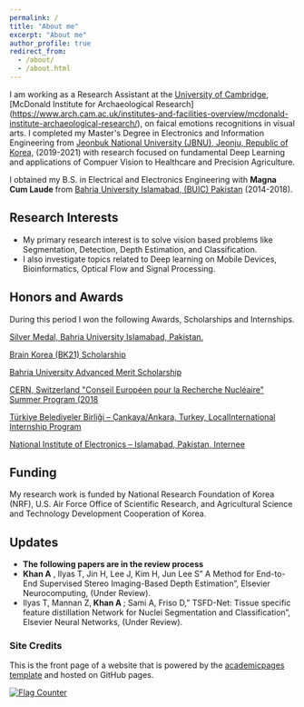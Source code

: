 ```yaml
---
permalink: /
title: "About me"
excerpt: "About me"
author_profile: true
redirect_from: 
  - /about/
  - /about.html
---
```


 I am working as a Research Assistant at the [University of Cambridge](https://www.cam.ac.uk/), [McDonald Institute for Archaeological Research] (https://www.arch.cam.ac.uk/institutes-and-facilities-overview/mcdonald-institute-archaeological-research/), on faical emotions recognitions in visual arts. I completed my Master's Degree in Electronics and Information Engineering from [Jeonbuk National University (JBNU), Jeonju, Republic of Korea,](https://www.jbnu.ac.kr/kor/) (2019-2021) with research focused on fundamental Deep Learning and applications of Compuer Vision to Healthcare and Precision Agriculture.

I obtained my B.S. in Electrical and Electronics Engineering with <b> Magna Cum Laude </b> from [Bahria University Islamabad, (BUIC) Pakistan](https://www.bahria.edu.pk/) (2014-2018). 

## Research Interests
* My primary research interest is to solve vision based problems like Segmentation, Detection, Depth Estimation, and Classification. 
* I also investigate topics related to Deep learning on Mobile Devices, Bioinformatics, Optical Flow and Signal Processing.


## Honors and Awards

During this period I won the following Awards, Scholarships and Internships.

[Silver Medal, Bahria University Islamabad, Pakistan.](/files/cert.PNG)

[Brain Korea (BK21) Scholarship](https://bk21four.nrf.re.kr/)

[Bahria University Advanced Merit Scholarship](https://www.bahria.edu.pk/buic/ees/scholarships/)

[CERN, Switzerland "Conseil Européen pour la Recherche Nucléaire" Summer Program (2018](https://home.cern/summer-student-programme)

[Türkiye Belediyeler Birliği – Çankaya/Ankara, Turkey, LocalInternational Internship Program](https://www.cankaya.bel.tr/pages/129/Turkiye-Belediyeler-Birligi--Union-of-Municipalities-of-Turkey-TBB/)

[National Institute of Electronics – Islamabad, Pakistan, Internee](http://www.nie.gov.pk/)




## Funding
My research work is funded by National Research Foundation of Korea (NRF), U.S. Air Force Office of Scientific Research, and Agricultural Science and Technology Development Cooperation of Korea.


## Updates
* <b>The following papers are in the review process </b>
* <b> Khan A</b> , Ilyas T, Jin H, Lee J, Kim H, Jun Lee S” A Method for End-to-End Supervised Stereo Imaging-Based Depth Estimation”, Elsevier Neurocomputing, (Under Review).
* Ilyas T, Mannan Z,<b> Khan A </b>; Sami A, Friso D,” TSFD-Net: Tissue specific feature distillation Network for
  Nuclei Segmentation and Classification”, Elsevier Neural Networks, (Under Review).



### Site Credits
This is the front page of a website that is powered by the [academicpages template](https://github.com/academicpages/academicpages.github.io) and hosted on GitHub pages. 

<a href="https://info.flagcounter.com/djR8"><img src="https://s01.flagcounter.com/map/djR8/size_l/txt_000000/border_CCCCCC/pageviews_0/viewers_0/flags_0/" alt="Flag Counter" border="0"></a>
